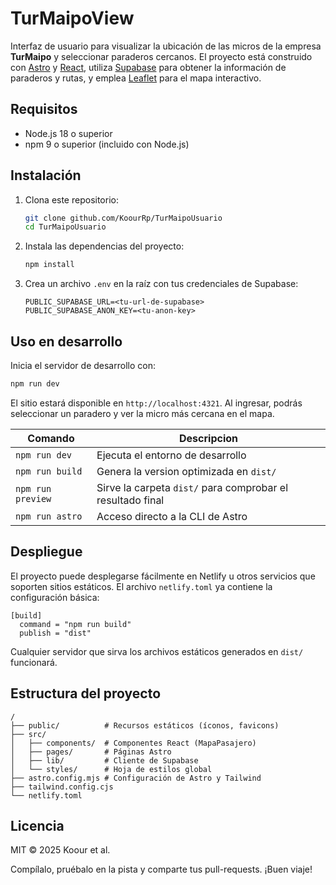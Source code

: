# TurMaipoView

Interfaz de usuario para visualizar la ubicación de las micros de la empresa **TurMaipo** y seleccionar paraderos cercanos. El proyecto está construido con [Astro](https://astro.build/) y [React](https://react.dev/), utiliza [Supabase](https://supabase.com/) para obtener la información de paraderos y rutas, y emplea [Leaflet](https://leafletjs.com/) para el mapa interactivo.

## Requisitos

- Node.js 18 o superior
- npm 9 o superior (incluido con Node.js)

## Instalación

1. Clona este repositorio:
   ```bash
   git clone github.com/KoourRp/TurMaipoUsuario
   cd TurMaipoUsuario
   ```
2. Instala las dependencias del proyecto:
   ```bash
   npm install
   ```
3. Crea un archivo `.env` en la raíz con tus credenciales de Supabase:
   ```env
   PUBLIC_SUPABASE_URL=<tu-url-de-supabase>
   PUBLIC_SUPABASE_ANON_KEY=<tu-anon-key>
   ```

## Uso en desarrollo

Inicia el servidor de desarrollo con:

```bash
npm run dev
```

El sitio estará disponible en `http://localhost:4321`. Al ingresar, podrás seleccionar un paradero y ver la micro más cercana en el mapa.

| Comando           | Descripcion                                                
| ----------------- | -----------------------------------------------------------
| `npm run dev`     | Ejecuta el entorno de desarrollo
| `npm run build`   | Genera la version optimizada en `dist/`
| `npm run preview` | Sirve la carpeta `dist/` para comprobar el resultado final
| `npm run astro`   | Acceso directo a la CLI de Astro
## Despliegue
El proyecto puede desplegarse fácilmente en Netlify u otros servicios que soporten sitios estáticos. El archivo `netlify.toml` ya contiene la configuración básica:
```
[build]
  command = "npm run build"
  publish = "dist"
```

Cualquier servidor que sirva los archivos estáticos generados en `dist/` funcionará.

## Estructura del proyecto

```
/
├── public/          # Recursos estáticos (íconos, favicons)
├── src/
│   ├── components/  # Componentes React (MapaPasajero)
│   ├── pages/       # Páginas Astro
│   ├── lib/         # Cliente de Supabase
│   └── styles/      # Hoja de estilos global
├── astro.config.mjs # Configuración de Astro y Tailwind
├── tailwind.config.cjs
└── netlify.toml
```

## Licencia
MIT © 2025 Koour et al.

Compílalo, pruébalo en la pista y comparte tus pull-requests. ¡Buen viaje!
